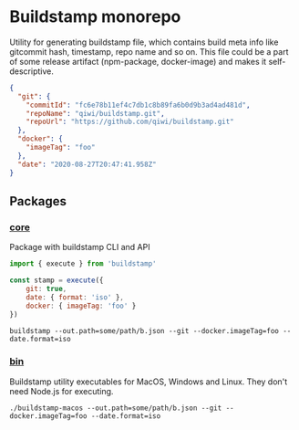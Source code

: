 # Buildstamp monorepo
Utility for generating buildstamp file, which contains build meta info like gitcommit hash, timestamp, repo name and so on. This file could be a part of some release artifact (npm-package, docker-image) and makes it self-descriptive.
```json
{
  "git": {
    "commitId": "fc6e78b11ef4c7db1c8b89fa6b0d9b3ad4ad481d",
    "repoName": "qiwi/buildstamp.git",
    "repoUrl": "https://github.com/qiwi/buildstamp.git"
  },
  "docker": {
    "imageTag": "foo"
  },
  "date": "2020-08-27T20:47:41.958Z"
}
```
## Packages
### [core](https://github.com/qiwi/buildstamp/tree/master/packages/core)
Package with buildstamp CLI and API
```javascript
import { execute } from 'buildstamp'

const stamp = execute({
    git: true,
    date: { format: 'iso' },
    docker: { imageTag: 'foo' }
})
```
```shell script
buildstamp --out.path=some/path/b.json --git --docker.imageTag=foo --date.format=iso
```
###  [bin](https://github.com/qiwi/buildstamp/tree/master/packages/bin)
Buildstamp utility executables for MacOS, Windows and Linux. They don't need Node.js for executing.
```shell script
./buildstamp-macos --out.path=some/path/b.json --git --docker.imageTag=foo --date.format=iso
```
